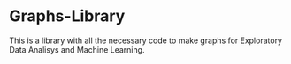 # Graphs-Library

This is a library with all the necessary code to make graphs for Exploratory Data Analisys and Machine Learning.
